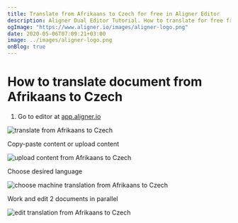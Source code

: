 ```yaml
---
title: Translate from Afrikaans to Czech for free in Aligner Editor
description: Aligner Dual Editor Tutorial. How to translate for free from Afrikaans to Czech. Aligner is multilingual document management platform. 
ogImage: "https://www.aligner.io/images/aligner-logo.png"
date: 2020-05-06T07:09:21+03:00
image: ../images/aligner-logo.png
onBlog: true
---
```


# How to translate document from Afrikaans to Czech

1. Go to editor at [app.aligner.io](https://app.aligner.io "Aligner App web page")

![translate from Afrikaans to Czech](../aligner-blank-editor.png "translate from Afrikaans to Czech")

Copy-paste content or upload content

![upload content from Afrikaans to Czech](../aligner-uploaded-document.png "upload content from Afrikaans to Czech")

Choose desired language

![choose machine translation from Afrikaans to Czech](../aligner-language-dropdown.png "choose machine translation from Afrikaans to Czech")

Work and edit 2 documents in parallel

![edit translation from Afrikaans to Czech](../aligner-double-sitded-editor.png "edit translation from Afrikaans to Czech")

